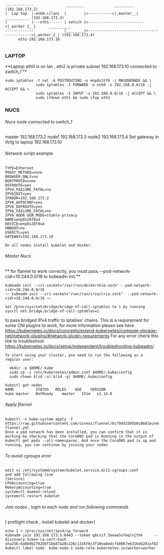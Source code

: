 ```

-------------               ________              _________ (192.168.173.2)  
|  Lap top  |-eth0->|lan|  |        |<----------->|_master__|      ___________ (192.168.173.3)  
|           |---eth1------ | swtich |<-------------------------->|_worker 1__|      __________ 
-------------              |________|<-------------------------------------------->|_worker-2_| (192.168.173.4)
      eth1-192.168.173.10         
      
```
### LAPTOP ###
**Laptop eth0 is  on lan , eth2 is private subnet 192.168.173.10 connected to _switch_1_ **
```
sudo iptables -t nat -A POSTROUTING -o enp0s31f6 -j MASQUERADE && \
              sudo iptables -I FORWARD -o eth0 -s 192.168.0.0/16 -j ACCEPT && \ 
              sudo iptables -I INPUT -s 192.168.0.0/16 -j ACCEPT && \
              sudo ifdown eth1 && sudo ifup eth1
```              
              
### NUCS ###
###### Nucs node connected to switch_1 ######
master 192.168.173.2
node1 192.168.173.3
node2 192.168.173.4
Set gateway in ifcfg to laptop 192.168.173.10
###### Network script example  ######
```
TYPE=Ethernet
PROXY_METHOD=none
BROWSER_ONLY=no
BOOTPROTO=none
DEFROUTE=yes
IPV4_FAILURE_FATAL=no
IPV6INIT=yes
IPADDR=192.168.173.2
IPV6_AUTOCONF=yes
IPV6_DEFROUTE=yes
IPV6_FAILURE_FATAL=no
IPV6_ADDR_GEN_MODE=stable-privacy
NAME=enp0s20f0u4
DEVICE=enp0s20f0u4
ONBOOT=no
USERCTL=yes
GATEWAY=192.168.173.10
```

```
On all nodes install kubelet and docker.
```

###### Master Nucs ######
** for flannel to work correctly, you must pass --pod-network-cidr=10.244.0.0/16 to kubeadm init.**
```
kubeadm init --cri-socket="/var/run/dockershim.sock" --pod-network-cidr=10.244.0.0/16
~~ kubeadm init --cri-socket="/var/run/crio/crio.sock"  --pod-network-cidr=10.244.0.0/16 ~~
```

```
Set /proc/sys/net/bridge/bridge-nf-call-iptables to 1 by running sysctl net.bridge.bridge-nf-call-iptables=1 
```
to pass bridged IPv4 traffic to iptables’ chains. This is a requirement for some CNI plugins to work, 
for more information please see here. https://kubernetes.io/docs/concepts/extend-kubernetes/compute-storage-net/network-plugins/#network-plugin-requirements
For any error check this link to troubleshoot
https://kubernetes.io/docs/setup/independent/troubleshooting-kubeadm/

```
To start using your cluster, you need to run the following as a regular user:

  mkdir -p $HOME/.kube
  sudo cp -i /etc/kubernetes/admin.conf $HOME/.kube/config
  sudo chown $(id -u):$(id -g) $HOME/.kube/config
```
```
kubectl get nodes
NAME          STATUS   ROLES    AGE    VERSION
kube-master   NotReady    master   151m   v1.14.0
```
###### Apply flannel ######
```
kubectl -n kube-system apply -f https://raw.githubusercontent.com/coreos/flannel/bc79dd1505b0c8681ece4de4c0d86c5cd2643275/Documentation/kube-flannel.yml
Once a pod network has been installed, you can confirm that it is working by checking that the CoreDNS pod is Running in the output of kubectl get pods --all-namespaces. And once the CoreDNS pod is up and running, you can continue by joining your nodes
```
###### To avoid cgroups error ######
```
edit vi /etc/systemd/system/kubelet.service.d/11-cgroups.conf
and add following line
[Service]
CPUAccounting=true
MemoryAccounting=true
systemctl daemon-reload
systemctl restart kubelet
```

###### Join nodes , login to each node and run following commands ######
[ preflight check , install kubelet and docker]
```
echo 1 > /proc/sys/net/ipv4/ip_forward
kubeadm join 192.168.173.5:6443 --token q8cxif.3eeaa5sfwqlnjthk     --discovery-token-ca-cert-hash sha256:8a6b0b2782bbf1bb87a28c226c131676c3f10ea8edcf40867e6316eb281af82f
kubectl label node  kube-node-1 node-role.kubernetes.io/worker=worker
```
